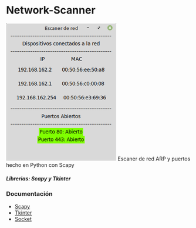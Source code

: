# Network-Scanner
![](images/app.png)
Escaner de red ARP y puertos hecho en Python con Scapy
##### Librerias: Scapy y Tkinter
### Documentación
- [Scapy](https://scapy.readthedocs.io/en/latest/usage.html)
- [Tkinter](https://docs.python.org/3/library/tk.html)
- [Socket](https://docs.python.org/3/library/socket.html)

